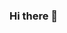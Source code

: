 ### Hi there 👋
<!--
**Awxipyz/Awxipyz** is a ✨ _special_ ✨ repository because its `README.md` (this file) appears on your GitHub profile.
Here are some ideas to get you started:
- 🔭 I like eating pizza and Sanwich.
- 🌱 I’m currently learning Pyhton,Java,C.Besides,or should i say,only know a little about MoJo
- 👯 I’m looking to collaborate on an unexited project.
- 🤔 I’m looking for help with ARISK and pipboy(fcrownarisk)
- 💬 Ask me about detail information about pipboy3000s screen watcher device. 
- 😄 Pronouns: ...
- ⚡ Fun fact: ...
-First Step:Open A web browser.
-Secondly,search for Pycharm produced by JetBrain.
-finally,start to code,or should I say,type random letter in dictionary.
